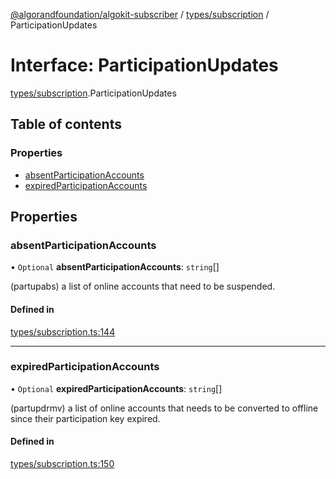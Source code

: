 [@algorandfoundation/algokit-subscriber](../README.md) / [types/subscription](../modules/types_subscription.md) / ParticipationUpdates

# Interface: ParticipationUpdates

[types/subscription](../modules/types_subscription.md).ParticipationUpdates

## Table of contents

### Properties

- [absentParticipationAccounts](types_subscription.ParticipationUpdates.md#absentparticipationaccounts)
- [expiredParticipationAccounts](types_subscription.ParticipationUpdates.md#expiredparticipationaccounts)

## Properties

### absentParticipationAccounts

• `Optional` **absentParticipationAccounts**: `string`[]

(partupabs) a list of online accounts that need to be suspended.

#### Defined in

[types/subscription.ts:144](https://github.com/algorandfoundation/algokit-subscriber-ts/blob/main/src/types/subscription.ts#L144)

___

### expiredParticipationAccounts

• `Optional` **expiredParticipationAccounts**: `string`[]

(partupdrmv) a list of online accounts that needs to be converted to offline
since their participation key expired.

#### Defined in

[types/subscription.ts:150](https://github.com/algorandfoundation/algokit-subscriber-ts/blob/main/src/types/subscription.ts#L150)
